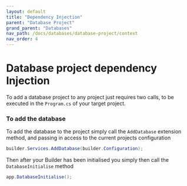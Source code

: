 ```yaml
---
layout: default
title: "Dependency Injection"
parent: "Database Project"
grand_parent: "Databases"
nav_path: /docs/databases/database-project/context
nav_order: 4
---
```


# Database project dependency Injection

To add a database project to any project just requires two calls, to be executed in the `Program.cs` of your target 
project.  

### To add the database
To add the database to the project simply call the `AddDatabase` extension method, and passing in access to the current
projects configuration 

```csharp
builder.Services.AddDatabase(builder.Configuration);
```

Then after your Builder has been initialised you simply then call the `DatabaseInitialise` method

```csharp
app.DatabaseInitialise();
```